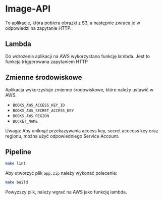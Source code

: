 # Image-API

To aplikacje, która pobiera obrazki z S3, a następnie zwraca je w odpowiedzi na zapytanie HTTP.

## Lambda

Do wdrożenia aplikacji na AWS wykorzystano funkcję lambda.
Jest to funkcja triggerowana zapytaniem HTTP

## Zmienne środowiskowe

Aplikacja wykorzystuje zmienne środowiskowe, które należy ustawić w AWS.

- `BOOKS_AWS_ACCESS_KEY_ID`
- `BOOKS_AWS_SECRET_ACCESS_KEY`
- `BOOKS_AWS_REGION`
- `BUCKET_NAME`

Uwaga: Aby uniknąć przekazywania access key, secret acccess key oraz regionu, można użyć odpowiedniego Service Account.

## Pipeline

```bash
make lint
```

Aby utworzyć plik `app.zip` należy wykonać polecenie:

```bash
make build
```

Powyższy plik, należy wgrać na AWS jako funkcję lambda.


